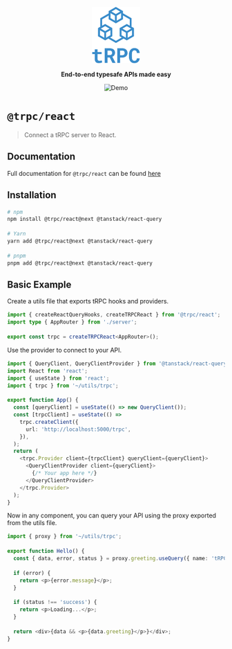 <p align="center">
  <a href="https://trpc.io/"><img src="../../www/static/img/logo-text.svg" alt="tRPC" height="130"/></a>
</p>

<p align="center">
  <strong>End-to-end typesafe APIs made easy</strong>
</p>

<p align="center">
  <img src="https://assets.trpc.io/www/v10/preview-dark.gif" alt="Demo" />
</p>

# `@trpc/react`

> Connect a tRPC server to React.

## Documentation

Full documentation for `@trpc/react` can be found [here](https://trpc.io/docs/react-queries)

## Installation

```bash
# npm
npm install @trpc/react@next @tanstack/react-query

# Yarn
yarn add @trpc/react@next @tanstack/react-query

# pnpm
pnpm add @trpc/react@next @tanstack/react-query
```

## Basic Example

Create a utils file that exports tRPC hooks and providers.

```ts
import { createReactQueryHooks, createTRPCReact } from '@trpc/react';
import type { AppRouter } from './server';

export const trpc = createTRPCReact<AppRouter>();
```

Use the provider to connect to your API.

```ts
import { QueryClient, QueryClientProvider } from '@tanstack/react-query';
import React from 'react';
import { useState } from 'react';
import { trpc } from '~/utils/trpc';

export function App() {
  const [queryClient] = useState(() => new QueryClient());
  const [trpcClient] = useState(() =>
    trpc.createClient({
      url: 'http://localhost:5000/trpc',
    }),
  );
  return (
    <trpc.Provider client={trpcClient} queryClient={queryClient}>
      <QueryClientProvider client={queryClient}>
        {/* Your app here */}
      </QueryClientProvider>
    </trpc.Provider>
  );
}
```

Now in any component, you can query your API using the proxy exported from the utils file.

```ts
import { proxy } from '~/utils/trpc';

export function Hello() {
  const { data, error, status } = proxy.greeting.useQuery({ name: 'tRPC' });

  if (error) {
    return <p>{error.message}</p>;
  }

  if (status !== 'success') {
    return <p>Loading...</p>;
  }

  return <div>{data && <p>{data.greeting}</p>}</div>;
}
```
